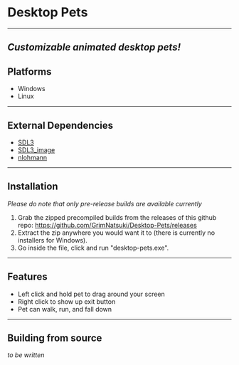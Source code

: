 # Desktop Pets
---
*Customizable animated desktop pets!*
---
## Platforms
- Windows
- Linux
---
## External Dependencies
- [SDL3](https://github.com/libsdl-org/SDL/releases)
- [SDL3_image](https://github.com/libsdl-org/SDL_image/releases) 
- [nlohmann](https://github.com/nlohmann/json/releases)
---
## Installation
*Please do note that only pre-release builds are available currently*
1. Grab the zipped precompiled builds from the releases of this github repo: https://github.com/GrimNatsuki/Desktop-Pets/releases
2. Extract the zip anywhere you would want it to (there is currently no installers for Windows).
3. Go inside the file, click and run "desktop-pets.exe".
---
## Features
- Left click and hold pet to drag around your screen
- Right click to show up exit button
- Pet can walk, run, and fall down
---
## Building from source
*to be written*

